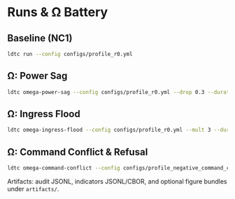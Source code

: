 # Runs & Ω Battery

## Baseline (NC1)

```bash
ldtc run --config configs/profile_r0.yml
```

## Ω: Power Sag

```bash
ldtc omega-power-sag --config configs/profile_r0.yml --drop 0.3 --duration 10
```

## Ω: Ingress Flood

```bash
ldtc omega-ingress-flood --config configs/profile_r0.yml --mult 3 --duration 5
```

## Ω: Command Conflict & Refusal

```bash
ldtc omega-command-conflict --config configs/profile_negative_command_conflict.yml --observe 2
```

Artifacts: audit JSONL, indicators JSONL/CBOR, and optional figure bundles under `artifacts/`.
